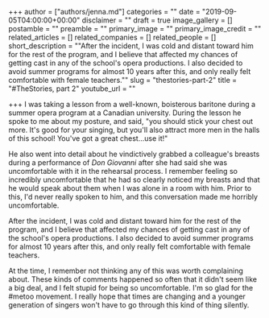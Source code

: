 +++
author = ["authors/jenna.md"]
categories = ""
date = "2019-09-05T04:00:00+00:00"
disclaimer = ""
draft = true
image_gallery = []
postamble = ""
preamble = ""
primary_image = ""
primary_image_credit = ""
related_articles = []
related_companies = []
related_people = []
short_description = "\"After the incident, I was cold and distant toward him for the rest of the program, and I believe that affected my chances of getting cast in any of the school's opera productions. I also decided to avoid summer programs for almost 10 years after this, and only really felt comfortable with female teachers.\""
slug = "thestories-part-2"
title = "#TheStories, part 2"
youtube_url = ""

+++
I was taking a lesson from a well-known, boisterous baritone during a summer opera program at a Canadian university. During the lesson he spoke to me about my posture, and said, "you should stick your chest out more. It's good for your singing, but you'll also attract more men in the halls of this school! You've got a great chest...use it!" 

He also went into detail about he vindictively grabbed a colleague's breasts during a performance of _Don Giovanni_ after she had said she was uncomfortable with it in the rehearsal process. I remember feeling so incredibly uncomfortable that he had so clearly noticed my breasts and that he would speak about them when I was alone in a room with him. Prior to this, I'd never really spoken to him, and this conversation made me horribly uncomfortable.

After the incident, I was cold and distant toward him for the rest of the program, and I believe that affected my chances of getting cast in any of the school's opera productions. I also decided to avoid summer programs for almost 10 years after this, and only really felt comfortable with female teachers.

At the time, I remember not thinking any of this was worth complaining about. These kinds of comments happened so often that it didn't seem like a big deal, and I felt stupid for being so uncomfortable. I'm so glad for the #metoo movement. I really hope that times are changing and a younger generation of singers won't have to go through this kind of thing silently.